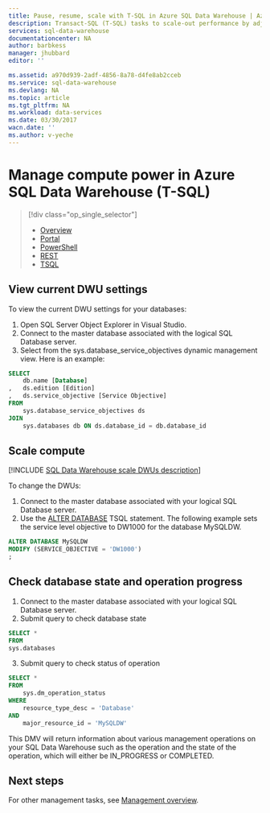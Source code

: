 ```yaml
---
title: Pause, resume, scale with T-SQL in Azure SQL Data Warehouse | Azure
description: Transact-SQL (T-SQL) tasks to scale-out performance by adjusting DWUs. Save costs by scaling back during non-peak times.
services: sql-data-warehouse
documentationcenter: NA
author: barbkess
manager: jhubbard
editor: ''

ms.assetid: a970d939-2adf-4856-8a78-d4fe8ab2cceb
ms.service: sql-data-warehouse
ms.devlang: NA
ms.topic: article
ms.tgt_pltfrm: NA
ms.workload: data-services
ms.date: 03/30/2017
wacn.date: ''
ms.author: v-yeche
---
```


# Manage compute power in Azure SQL Data Warehouse (T-SQL)

> [!div class="op_single_selector"]
> * [Overview](sql-data-warehouse-manage-compute-overview.md)
> * [Portal](sql-data-warehouse-manage-compute-portal.md)
> * [PowerShell](sql-data-warehouse-manage-compute-powershell.md)
> * [REST](sql-data-warehouse-manage-compute-rest-api.md)
> * [TSQL](sql-data-warehouse-manage-compute-tsql.md)
>
>

## <a name="current-dwu-bk"></a> View current DWU settings
To view the current DWU settings for your databases:

1. Open SQL Server Object Explorer in Visual Studio.
2. Connect to the master database associated with the logical SQL Database server.
3. Select from the sys.database_service_objectives dynamic management view. Here is an example: 

```sql
SELECT
	db.name [Database]
,	ds.edition [Edition]
,	ds.service_objective [Service Objective]
FROM
 	sys.database_service_objectives ds
JOIN
	sys.databases db ON ds.database_id = db.database_id
```

## <a name="scale-dwu-bk"></a> <a name="scale-compute-bk"></a>Scale compute
[!INCLUDE [SQL Data Warehouse scale DWUs description](../../includes/sql-data-warehouse-scale-dwus-description.md)]

To change the DWUs:

1. Connect to the master database associated with your logical SQL Database server.
2. Use the [ALTER DATABASE][ALTER DATABASE] TSQL statement. The following example sets the service level objective to DW1000 for the database MySQLDW. 

```Sql
ALTER DATABASE MySQLDW
MODIFY (SERVICE_OBJECTIVE = 'DW1000')
;
```

## <a name="check-database-state-bk"></a><a name="check-database-state-and-operation-progress"></a>Check database state and operation progress

1. Connect to the master database associated with your logical SQL Database server.
2. Submit query to check database state

```sql
SELECT *
FROM
sys.databases
```

3. Submit query to check status of operation

```sql
SELECT *
FROM
	sys.dm_operation_status
WHERE
	resource_type_desc = 'Database'
AND 
	major_resource_id = 'MySQLDW'
```

This DMV will return information about various management operations on your SQL Data Warehouse such as the operation and the state of the operation, which will either be IN_PROGRESS or COMPLETED.

## <a name="next-steps-bk"></a> Next steps
For other management tasks, see [Management overview][Management overview].

<!--Image references-->

<!--Article references-->
[Service capacity limits]: ./sql-data-warehouse-service-capacity-limits.md
[Management overview]: ./sql-data-warehouse-overview-manage.md
[Manage compute power overview]: ./sql-data-warehouse-manage-compute-overview.md

<!--MSDN references-->

[ALTER DATABASE]: https://msdn.microsoft.com/library/mt204042.aspx

<!--Other Web references-->

[Azure portal]: http://portal.azure.cn/